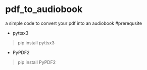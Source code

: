 # pdf_to_audiobook
a simple code to convert your pdf into an audiobook
#prerequsite
* pyttsx3
> pip install pyttsx3
* PyPDF2
> pip install PyPDF2
